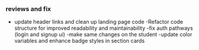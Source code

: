 ### reviews and fix
- update header links and clean up landing page code 
-Refactor code structure for improved readability and maintainability
-fix auth pathways (login and signup ui)
-make same changes on the student 
-update color variables and enhance badge styles in section cards